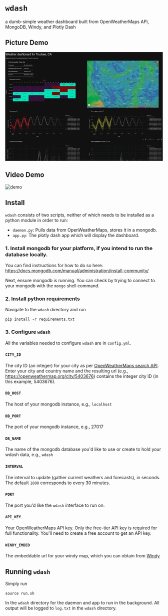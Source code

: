 # `wdash`
a dumb-simple weather dashboard built from OpenWeatherMaps APi, MongoDB, Windy, and Plotly Dash


## Picture Demo
![demo](demo.png)

## Video Demo
![demo](demo.gif)


## Install

`wdash` consists of two scripts, neither of which needs to be installed as a python module in order to run:

- `daemon.py`: Pulls data from OpenWeatherMaps, stores it in a mongodb.
- `app.py`: The plotly dash app which will display the dashboard.


### 1. Install mongodb for your platform, if you intend to run the database locally.

You can find instructions for how to do so here: https://docs.mongodb.com/manual/administration/install-community/

Next, ensure mongodb is running. You can check by trying to connect to your mongodb with the `mongo` shell command.

### 2. Install python requirements

Navigate to the `wdash` directory and run

```
pip install -r requirements.txt
```

### 3. Configure `wdash`


All the variables needed to configure `wdash` are in `config.yml`. 

#### `CITY_ID`
The city ID (an integer) for your city as per [OpenWeatherMaps search API](https://openweathermap.org/find). Enter your city and country name and the resulting url (e.g., https://openweathermap.org/city/5403676) contains the integer city ID (in this example, 5403676).


#### `DB_HOST`
The host of your mongodb instance, e.g., `localhost`

#### `DB_PORT`
The port of your mongodb instance, e.g., 27017

#### `DB_NAME`
The name of the mongodb database you'd like to use or create to hold your wdash data, e.g., `wdash`

#### `INTERVAL`
The interval to update (gather current weathers and forecasts), in seconds. The default `1800` corresponds to  every 30 minutes.

#### `PORT`
The port you'd like the `wdash` interface to run on.

#### `API_KEY`
Your OpenWeatherMaps API key. Only the free-tier API key is required for full functionality. You'll need to create a free account to get an API key.

#### `WINDY_EMBED`
The embeddable url for your windy map, which you can obtain from [Windy](https://www.windy.com/-Embed-widget-on-page/widgets?39.339,-120.173,5)


## Running `wdash`

Simply run


```
source run.sh
```

In the `wdash` directory for the daemon and app to run in the background. All output will be logged to `log.txt` in the `wdash` directory.

